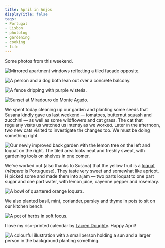 ```yaml
---
title: April in Anjos
displayTitle: false
tags: 
- Portugal
- Lisbon
- photolog
- gardening
- cooking
- life
---
```


Some photos from this weekend.

![Mirrored apartment windows reflecting a tiled facade opposite.](https://d2w9rnfcy7mm78.cloudfront.net/21197959/original_4a7b7ed3fddb0ba249cbb88decbc0c55.jpg?1680465999?bc=0)

![A person and a dog both lean out over a concrete balcony.](https://d2w9rnfcy7mm78.cloudfront.net/21197951/original_10ef8eb4d7c9b8b4e75b8f88dba68bca.jpg?1680465992?bc=0)

![A fence dripping with purple wisteria.](https://d2w9rnfcy7mm78.cloudfront.net/21197961/original_6bdda1026d1ba9e1d2acff40e12b45b4.jpg?1680466004?bc=0)

![Sunset at Miradouro do Monte Agudo.](https://d2w9rnfcy7mm78.cloudfront.net/21197964/original_c4b43b7a7935a0f29676cdf221ac1c2e.jpg?1680466022?bc=0)

We spent today cleaning up our garden and planting some seeds that Susana kindly gave us last weekend — tomatoes, butternut squash and zucchini — as well as some wildflowers and cat grass. The cat that regularly visits us watched us intently as we worked. Later in the afternoon, two new cats visited to investigate the changes too. We must be doing something right.

![Our newly improved back garden with the lemon tree on the left and loquat on the right. The tiled area looks neat and freshly swept, with gardening tools on shelves in one corner.](https://d2w9rnfcy7mm78.cloudfront.net/21197957/original_39e5bf38a35f215cee2718932a053b91.jpg?1680465999?bc=0)

We've worked out (also thanks to Susana) that the yellow fruit is a [loquat](https://en.wikipedia.org/wiki/Loquat) (*nêspera* is Portuguese). They taste very sweet and somewhat like apricot. H picked some and made them into a jam — two parts loquat to one part sugar and one part water, with lemon juice, cayenne pepper and rosemary.

![A bowl of quartered orange loquats.](https://d2w9rnfcy7mm78.cloudfront.net/21197960/original_3c4b5d5082199725c775afd6a55e8534.jpg?1680466003?bc=0)

We also planted basil, mint, coriander, parsley and thyme in pots to sit on our kitchen bench.

![A pot of herbs in soft focus.](https://d2w9rnfcy7mm78.cloudfront.net/21197954/original_979049d5f460d03483d493a81b2cdc23.jpg?1680465996?bc=0)

I love my riso-printed calendar by [Lauren Doughty](https://laurendoughty.com/). Happy April!

![A colourful illustration with a small person holding a sun and a larger person in the background planting something.](https://d2w9rnfcy7mm78.cloudfront.net/21197950/original_fc4c3cbcec3567b86ef30f6b44195edb.jpg?1680465990?bc=0)